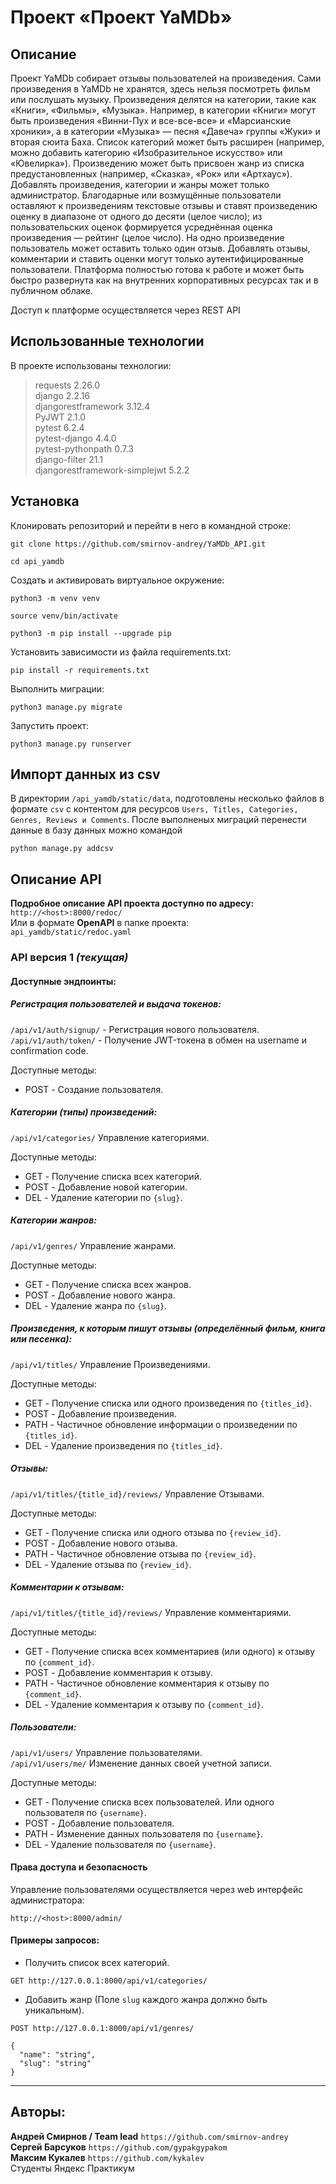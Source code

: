 # Проект «Проект YaMDb»
## Описание
Проект YaMDb собирает отзывы пользователей на произведения. Сами произведения в YaMDb не хранятся, здесь нельзя посмотреть фильм или послушать музыку.
Произведения делятся на категории, такие как «Книги», «Фильмы», «Музыка». Например, в категории «Книги» могут быть произведения «Винни-Пух и все-все-все» и «Марсианские хроники», а в категории «Музыка» — песня «Давеча» группы «Жуки» и вторая сюита Баха. Список категорий может быть расширен (например, можно добавить категорию «Изобразительное искусство» или «Ювелирка»).
Произведению может быть присвоен жанр из списка предустановленных (например, «Сказка», «Рок» или «Артхаус»).
Добавлять произведения, категории и жанры может только администратор.
Благодарные или возмущённые пользователи оставляют к произведениям текстовые отзывы и ставят произведению оценку в диапазоне от одного до десяти (целое число); из пользовательских оценок формируется усреднённая оценка произведения — рейтинг (целое число). На одно произведение пользователь может оставить только один отзыв.
Добавлять отзывы, комментарии и ставить оценки могут только аутентифицированные пользователи.
Платформа полностью готова к работе и может быть быстро развернута как на внутренних корпоративных ресурсах так и в публичном облаке.

Доступ к платформе осуществляется через REST API

## Использованные технологии
В проекте использованы технологии:

>requests 2.26.0  
django 2.2.16  
djangorestframework 3.12.4  
PyJWT 2.1.0  
pytest 6.2.4  
pytest-django 4.4.0  
pytest-pythonpath 0.7.3  
django-filter 21.1  
djangorestframework-simplejwt 5.2.2  


## Установка
Клонировать репозиторий и перейти в него в командной строке:

```commandline
git clone https://github.com/smirnov-andrey/YaMDb_API.git
```

```commandline
cd api_yamdb
```

Cоздать и активировать виртуальное окружение:

```commandline
python3 -m venv venv
```

```commandline
source venv/bin/activate
```

```commandline
python3 -m pip install --upgrade pip
```

Установить зависимости из файла requirements.txt:

```commandline
pip install -r requirements.txt
```

Выполнить миграции:

```commandline
python3 manage.py migrate
```

Запустить проект:

```commandline
python3 manage.py runserver
```

## Импорт данных из csv

В директории `/api_yamdb/static/data`, подготовлены несколько файлов в формате `csv` с контентом для ресурсов
`Users, Titles, Categories, Genres, Reviews и Comments`.
После выполненых миграций перенести данные в базу данных можно командой
```commandline
python manage.py addcsv
```

## Описание API

**Подробное описание API проекта доступно по адресу:** `http://<host>:8000/redoc/`  
Или в формате **OpenAPI** в папке проекта:  
`api_yamdb/static/redoc.yaml`  


### API версия 1 _(текущая)_

#### Доступные эндпоинты:

##### Регистрация пользователей и выдача токенов:

`/api/v1/auth/signup/` - Регистрация нового пользователя.  
`/api/v1/auth/token/` - Получение JWT-токена в обмен на username и confirmation code.  

Доступные методы:
- POST - Создание пользователя.  

##### Категории (типы) произведений:

`/api/v1/categories/` Управление категориями.

Доступные методы:

- GET - Получение списка всех категорий.
- POST - Добавление новой категории.
- DEL - Удаление категории по `{slug}`. 

##### Категории жанров:

`/api/v1/genres/` Управление жанрами.

Доступные методы:

- GET - Получение списка всех жанров.
- POST - Добавление нового жанра.
- DEL - Удаление жанра по `{slug}`.

##### Произведения, к которым пишут отзывы (определённый фильм, книга или песенка):

`/api/v1/titles/` Управление Произведениями.

Доступные методы:

- GET - Получение списка или одного произведения по `{titles_id}`.
- POST - Добавление произведения.
- PATH - Частичное обновление информации о произведении по `{titles_id}`.
- DEL - Удаление произведения по `{titles_id}`.

##### Отзывы:

`/api/v1/titles/{title_id}/reviews/` Управление Отзывами.

Доступные методы:

- GET - Получение списка или одного отзыва по `{review_id}`.
- POST - Добавление нового отзыва.
- PATH - Частичное обновление отзыва по `{review_id}`.
- DEL - Удаление отзыва по `{review_id}`.

##### Комментарии к отзывам:

`/api/v1/titles/{title_id}/reviews/` Управление комментариями.

Доступные методы:

- GET - Получение списка всех комментариев (или одного) к отзыву по `{comment_id}`.
- POST - Добавление комментария к отзыву.
- PATH - Частичное обновление комментария к отзыву по `{comment_id}`.
- DEL - Удаление комментария к отзыву по `{comment_id}`.

##### Пользователи:

`/api/v1/users/` Управление пользователями.  
`/api/v1/users/me/` Изменение данных своей учетной записи.

Доступные методы:

- GET - Получение списка всех пользователей. Или одного пользователя по `{username}`.
- POST - Добавление пользователя.
- PATH - Изменение данных пользователя по `{username}`.
- DEL - Удаление пользователя по `{username}`.

#### Права доступа и безопасность

Управление пользователями осуществляется через web интерфейс администратора:  

`http://<host>:8000/admin/` 

#### Примеры запросов:

- Получить список всех категорий.  

```http request
GET http://127.0.0.1:8000/api/v1/categories/
```

- Добавить жанр (Поле `slug` каждого жанра должно быть уникальным).  
 
```http request
POST http://127.0.0.1:8000/api/v1/genres/
```
```
{
  "name": "string",
  "slug": "string"
}
```
--------------------------------------------------------------------------
## Авторы:

**Андрей Смирнов / Team lead**  `https://github.com/smirnov-andrey`   
**Сергей Барсуков**  `https://github.com/gypakgypakom`   
**Максим Кукалев**  `https://github.com/kykalev`   
Студенты Яндекс Практикум 
